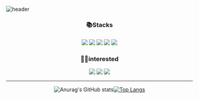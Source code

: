 ![header](https://capsule-render.vercel.app/api?type=slice&color=timeAuto&height=250&section=header&text=WonHee's%20Github&desc=🐱‍👤⭐2022&fontSize=60&fontAlign=65&rotate=16&descAlignY=15&fontAlignY=35&descAlign=65&descSize=15)

<div align="center">

 
<h3>📚Stacks<h3/>

<img src="https://img.shields.io/badge/React-61DAFB?style=flat-square&logo=React&logoColor=white"/></a>
 <img src="https://img.shields.io/badge/HTML5-E34F26?style=flat-square&logo=HTML5&logoColor=white"/></a>
<img src="https://img.shields.io/badge/CSS3-1572B6?style=flat-square&logo=CSS3&logoColor=white"/></a> 
<img src="https://img.shields.io/badge/JavaScript-F7DF1E?style=flat-square&logo=JavaScript&logoColor=white"/></a> 
<img src="https://img.shields.io/badge/Redux-764ABC?style=flat-square&logo=Redux&logoColor=white"/></a>

<h3>🤸‍♀️interested</h3>

<img src="https://img.shields.io/badge/Sass-CC6699?style=flat-square&logo=Sass&logoColor=white"/></a>
<img src="https://img.shields.io/badge/React Query-FF4152?style=flat-square&logo=React Query&logoColor=white"/></a>
<img src="https://img.shields.io/badge/TypeScript-3178C6?style=flat-square&logo=TypeScript&logoColor=white"/></a>



<hr/>

  ![Anurag's GitHub stats](https://github-readme-stats.vercel.app/api?username=blueprint-12&show_icons=true&theme=great-gatsby)[![Top Langs](https://github-readme-stats.vercel.app/api/top-langs/?username=blueprint-12&layout=compact&theme=great-gatsby)](https://github.com/blueprint-12/github-readme-stats)



</div>

